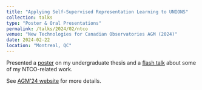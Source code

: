 ```yaml
---
title: "Applying Self-Supervised Representation Learning to UNIONS"
collection: talks
type: "Poster & Oral Presentations"
permalink: /talks/2024/02/ntco
venue: "New Technologies for Canadian Observatories AGM (2024)"
date: 2024-02-22
location: "Montreal, QC"
---
```


Presented a [poster](https://www.uvic.ca/research/centres/arc/assets/docs/ferreira-agm-poster_feb-2024.pdf) on my undergraduate thesis and a [flash talk](https://www.uvic.ca/research/centres/arc/assets/docs/10_ashleyferreira_ntco-agm-2024_-flash-talk.pdf) about some of my NTCO-related work. 

See [AGM'24 website](https://www.uvic.ca/research/centres/arc/create/ntco-agms/ntoc_agm_2024/index.php) for more details.
